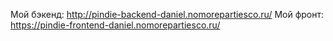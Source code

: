 Мой бэкенд: http://pindie-backend-daniel.nomorepartiesco.ru/
Мой фронт: https://pindie-frontend-daniel.nomorepartiesco.ru/

